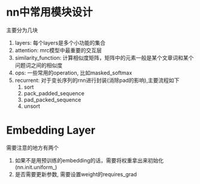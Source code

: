 # nn中常用模块设计

主要分为几块

1. layers: 每个layers是多个小功能的集合
2. attention: mrc模型中最重要的交互层
3. similarity_function: 计算相似度矩阵，矩阵中的元素一般是某个文章词和某个问题词之间的相似度 
4. ops: 一些常用的operation, 比如masked_softmax
5. recurrent: 对于变长序列的rnn进行封装(消除pad的影响),主要流程如下
    1. sort
    2. pack_padded_sequence
    3. pad_packed_sequence
    4. unsort

# Embedding Layer
需要注意的地方有两个
1. 如果不是用预训练的embedding的话，需要将权重拿出来初始化(nn.init.uniform_)
2. 是否需要更新参数, 需要设置weight的requires_grad
